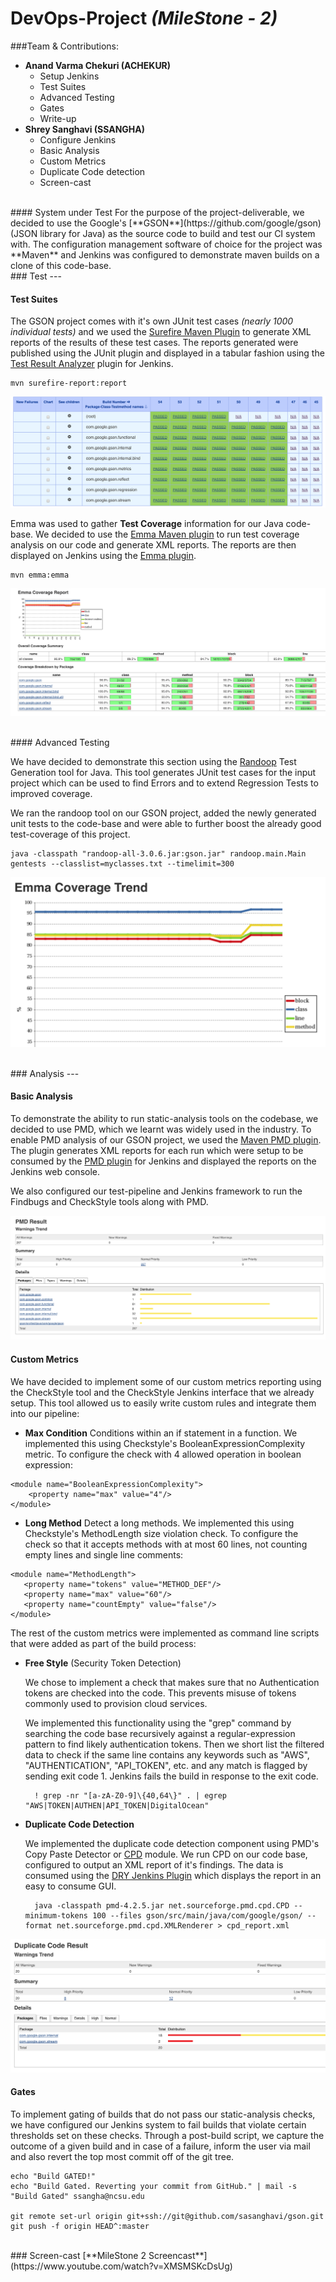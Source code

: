 # DevOps-Project *(MileStone - 2)*


###Team & Contributions:
* **Anand Varma Chekuri (ACHEKUR)**
	* Setup Jenkins
	* Test Suites
	* Advanced Testing
	* Gates
	* Write-up
* **Shrey Sanghavi (SSANGHA)**
	* Configure Jenkins
	* Basic Analysis
	* Custom Metrics
	* Duplicate Code detection
	* Screen-cast

<br/>
#### System under Test
For the purpose of the project-deliverable, we decided to use the Google's [**GSON**](https://github.com/google/gson) (JSON library for Java) as the source code to build and test our CI system with. The configuration management software of choice for the project was **Maven** and Jenkins was configured to demonstrate maven builds on a clone of this code-base.

<br/>
### Test
---

#### Test Suites

The GSON project comes with it's own JUnit test cases *(nearly 1000 individual tests)* and we used the [Surefire Maven Plugin](https://maven.apache.org/surefire/maven-surefire-plugin/) to generate XML reports of the results of these test cases. The reports generated were published using the JUnit plugin and displayed in a tabular fashion using the [Test Result Analyzer](http://wiki.jenkins-ci.org/display/JENKINS/Test+Results+Analyzer+Plugin) plugin for Jenkins.

	mvn surefire-report:report

![](images/testcase_report.png
)


Emma was used to gather **Test Coverage** information for our Java code-base. We decided to use the [Emma Maven plugin](http://emma.sourceforge.net/maven-emma-plugin/) to run test coverage analysis on our code and generate XML reports. The reports are then displayed on Jenkins using the [Emma plugin](https://wiki.jenkins-ci.org/display/JENKINS/Emma+Plugin).

	mvn emma:emma

![](images/emma_report.png)

<br/>
#### Advanced Testing

We have decided to demonstrate this section using the [Randoop](https://randoop.github.io/randoop/) Test Generation tool for Java. This tool generates JUnit test cases for the input project which can be used to find Errors and to extend Regression Tests to improved coverage.

We ran the randoop tool on our GSON project, added the newly generated unit tests to the code-base and were able to further boost the already good test-coverage of this project.

	java -classpath "randoop-all-3.0.6.jar:gson.jar" randoop.main.Main gentests --classlist=myclasses.txt --timelimit=300


![](images/emma_postRandoop.png)

<br/>
### Analysis
---

#### Basic Analysis

To demonstrate the ability to run static-analysis tools on the codebase, we decided to use PMD, which we learnt was widely used in the industry. To enable PMD analysis of our GSON project, we used the [Maven PMD plugin](https://maven.apache.org/plugins/maven-pmd-plugin/). The plugin generates XML reports for each run which were setup to be consumed by the [PMD plugin](http://wiki.jenkins-ci.org/x/GAAHAQ) for Jenkins and displayed the reports on the Jenkins web console.

We also configured our test-pipeline and Jenkins framework to run the Findbugs and CheckStyle tools along with PMD.

![](images/pmd.png)

#### Custom Metrics

We have decided to implement some of our custom metrics reporting using the CheckStyle tool and the CheckStyle Jenkins interface that we already setup. This tool allowed us to easily write custom rules and integrate them into our pipeline:

* **Max Condition** 
Conditions within an if statement in a function. We implemented this using Checkstyle's BooleanExpressionComplexity metric.
To configure the check with 4 allowed operation in boolean expression:
```
<module name="BooleanExpressionComplexity">
    <property name="max" value="4"/>
</module>
```
* **Long Method**
Detect a long methods. We implemented this using Checkstyle's MethodLength size violation check.
To configure the check so that it accepts methods with at most 60 lines, not counting empty lines and single line comments:
```
<module name="MethodLength">
   <property name="tokens" value="METHOD_DEF"/>
   <property name="max" value="60"/>
   <property name="countEmpty" value="false"/>
</module>
```

The rest of the custom metrics were implemented as command line scripts that were added as part of the build process:

* **Free Style** (Security Token Detection)

	We chose to implement a check that makes sure that no Authentication tokens are checked into the code. This prevents misuse of tokens commonly used to provision cloud services. 
	
	We implemented this functionality using the "grep" command by searching the code base recursively against a regular-expression pattern to find likely authentication tokens. Then we short list the filtered data to check if the same line contains any keywords such as "AWS", "AUTHENTICATION", "API_TOKEN", etc. and any match is flagged by sending exit code 1. Jenkins fails the build in response to the exit code.

		! grep -nr "[a-zA-Z0-9]\{40,64\}" . | egrep "AWS|TOKEN|AUTHEN|API_TOKEN|DigitalOcean"


* **Duplicate Code Detection**
	
	We implemented the duplicate code detection component using PMD's Copy Paste Detector or [CPD](http://pmd.sourceforge.net/pmd-4.3.0/cpd.html) module. We run CPD on our code base, configured to output an XML report of it's findings. The data is consumed using the [DRY Jenkins Plugin](https://wiki.jenkins-ci.org/display/JENKINS/DRY+Plugin) which displays the report in an easy to consume GUI.

		java -classpath pmd-4.2.5.jar net.sourceforge.pmd.cpd.CPD --minimum-tokens 100 --files gson/src/main/java/com/google/gson/ --format net.sourceforge.pmd.cpd.XMLRenderer > cpd_report.xml

![](images/duplicate.png)


#### Gates

To implement gating of builds that do not pass our static-analysis checks, we have configured our Jenkins system to fail builds that violate certain thresholds set on these checks. Through a post-build script, we capture the outcome of a given build and in case of a failure, inform the user via mail and also revert the top most commit off of the git tree.


	echo "Build GATED!"
	echo "Build Gated. Reverting your commit from GitHub." | mail -s "Build Gated" ssangha@ncsu.edu
	
	git remote set-url origin git+ssh://git@github.com/sasanghavi/gson.git
	git push -f origin HEAD^:master
	
	
<br/>	
### Screen-cast
[**MileStone 2 Screencast**](https://www.youtube.com/watch?v=XMSMSKcDsUg)

